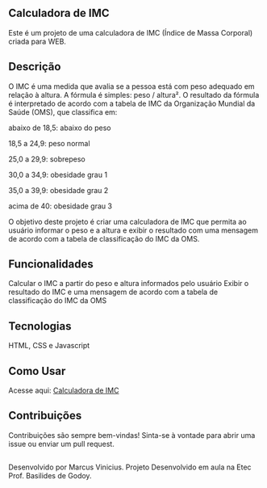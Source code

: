 ## Calculadora de IMC
Este é um projeto de uma calculadora de IMC (Índice de Massa Corporal) criada para WEB.

## Descrição
O IMC é uma medida que avalia se a pessoa está com peso adequado em relação à altura. A fórmula é simples: peso / altura². O resultado da fórmula é interpretado de acordo com a tabela de IMC da Organização Mundial da Saúde (OMS), que classifica em:

abaixo de 18,5: abaixo do peso

18,5 a 24,9: peso normal

25,0 a 29,9: sobrepeso

30,0 a 34,9: obesidade grau 1

35,0 a 39,9: obesidade grau 2

acima de 40: obesidade grau 3

O objetivo deste projeto é criar uma calculadora de IMC que permita ao usuário informar o peso e a altura e exibir o resultado com uma mensagem de acordo com a tabela de classificação do IMC da OMS.

## Funcionalidades
Calcular o IMC a partir do peso e altura informados pelo usuário
Exibir o resultado do IMC e uma mensagem de acordo com a tabela de classificação do IMC da OMS

## Tecnologias
HTML, CSS e Javascript

## Como Usar
Acesse aqui: <a href="https://vini1404.github.io/Calculadora-IMC/">Calculadora de IMC</a>

## Contribuições
Contribuições são sempre bem-vindas! Sinta-se à vontade para abrir uma issue ou enviar um pull request.

##
Desenvolvido por Marcus Vinicius. Projeto Desenvolvido em aula na Etec Prof. Basilides de Godoy.


